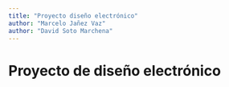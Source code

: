 ```yaml
---
title: "Proyecto diseño electrónico"
author: "Marcelo Jañez Vaz"
author: "David Soto Marchena"
---
```



# Proyecto de diseño electrónico

